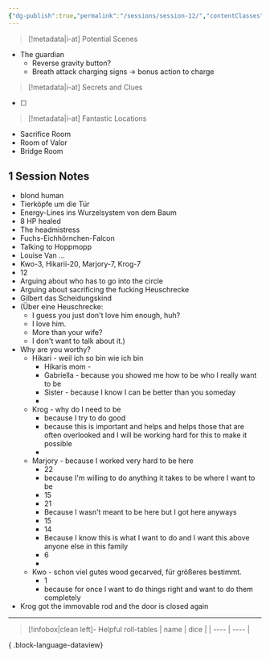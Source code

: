 ```yaml
---
{"dg-publish":true,"permalink":"/sessions/session-12/","contentClasses":"wide","tags":["session"],"created":"2025-05-12T16:53:34.984+02:00","updated":"2025-05-13T20:45:35.361+02:00"}
---
```


>[!metadata|i-at]
> Potential Scenes
- The guardian
	- Reverse gravity button?
	- Breath attack charging signs -> bonus action to charge
>[!metadata|i-at]
>Secrets and Clues
- [ ] 
>[!metadata|i-at]
>Fantastic Locations
- Sacrifice Room
- Room of Valor
- Bridge Room

## 1 Session Notes
- blond human
- Tierköpfe um die Tür
- Energy-Lines ins Wurzelsystem von dem Baum
- 8 HP healed
- The headmistress
- Fuchs-Eichhörnchen-Falcon
- Talking to Hoppmopp 
- Louise Van ...
- Kwo-3, Hikarii-20, Marjory-7, Krog-7
- 12
- Arguing about who has to go into the circle
- Arguing about sacrificing the fucking Heuschrecke
- Gilbert das Scheidungskind
- (Über eine Heuschrecke:
	- I guess you just don't love him enough, huh?
	- I love him.
	- More than your wife?
	- I don't want to talk about it.)
- Why are you worthy?
	- Hikari - weil ich so bin wie ich bin
		- Hikaris mom - 
		- Gabriella - because you showed me how to be who I really want to be
		- Sister - because I know I can be better than you someday
		- 
	- Krog - why do I need to be
		- because I try to do good
		- because this is important and helps and helps those that are often overlooked and I will be working hard for this to make it possible
		- 
	- Marjory - because I worked very hard to be here 
		- 22
		- because I'm willing to do anything it takes to be where I want to be
		- 15
		- 21
		- Because I wasn't meant to be here but I got here anyways
		- 15
		- 14 
		- Because I know this is what I want to do and I want this above anyone else in this family
		- 6
		- 
	- Kwo - schon viel gutes wood gecarved, für größeres bestimmt. 
		- 1
		- because for once I want to do things right and want to do them completely
- Krog got the immovable rod and the door is closed again

---
>[!infobox|clean left]- Helpful roll-tables
>  | name | dice |
> | ---- | ---- |
> 
{ .block-language-dataview}